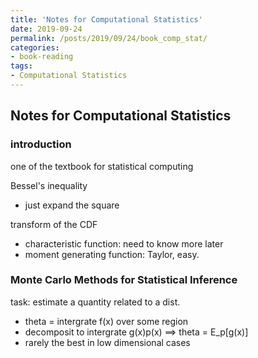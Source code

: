 ```yaml
---
title: 'Notes for Computational Statistics'
date: 2019-09-24
permalink: /posts/2019/09/24/book_comp_stat/
categories:
- book-reading
tags:
- Computational Statistics
---
```


## Notes for Computational Statistics

### introduction

one of the textbook for statistical computing

Bessel's inequality
- just expand the square


transform of the CDF
- characteristic function: need to know more later
- moment generating function: Taylor, easy.

### Monte Carlo Methods for Statistical Inference

task: estimate a quantity related to a dist.
- theta = intergrate f(x) over some region
- decomposit to intergrate g(x)p(x) ==> theta = E_p[g(x)]
- rarely the best in low dimensional cases

